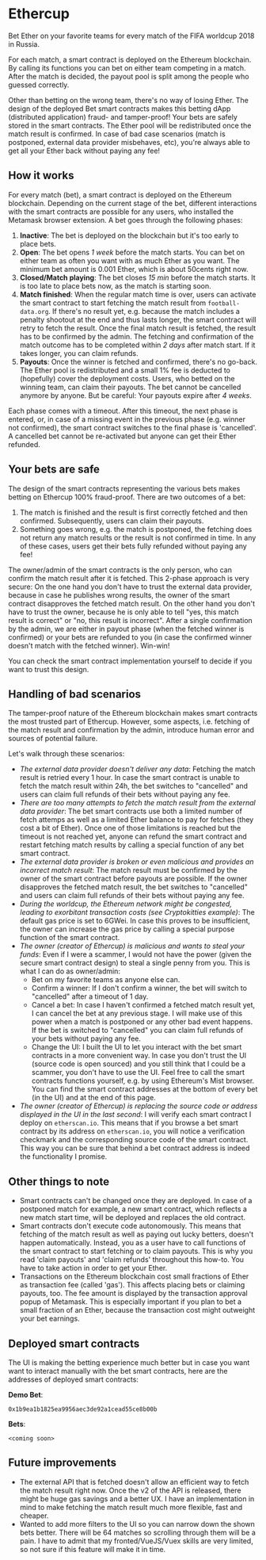 Ethercup
========

Bet Ether on your favorite teams for every match of the FIFA worldcup 2018 in Russia.

For each match, a smart contract is deployed on the Ethereum blockchain. By calling its functions you can bet on either team competing in a match. After the match is decided, the payout pool is split among the people who guessed correctly.

Other than betting on the wrong team, there's no way of losing Ether. The design of the deployed Bet smart contracts makes this betting dApp (distributed application) fraud- and tamper-proof! Your bets are safely stored in the smart contracts. The Ether pool will be redistributed once the match result is confirmed. In case of bad case scenarios (match is postponed, external data provider misbehaves, etc), you're always able to get all your Ether back without paying any fee! 

How it works
------------

For every match (bet), a smart contract is deployed on the Ethereum blockchain. Depending on the current stage of the bet, different interactions with the smart contracts are possible for any users, who installed the Metamask browser extension. A bet goes through the following phases:

1. **Inactive**: The bet is deployed on the blockchain but it's too early to place bets.
2. **Open**: The bet opens *1 week* before the match starts. You can bet on either team as often you want with as much Ether as you want. The minimum bet amount is 0.001 Ether, which is about 50cents right now.
3. **Closed/Match playing**: The bet closes *15 min* before the match starts. It is too late to place bets now, as the match is starting soon.
4. **Match finished**: When the regular match time is over, users can activate the smart contract to start fetching the match result from `football-data.org`. If there's no result yet, e.g. because the match includes a penalty shootout at the end and thus lasts longer, the smart contract will retry to fetch the result. Once the final match result is fetched, the result has to be confirmed by the admin. The fetching and confirmation of the match outcome has to be completed within *2 days* after match start. If it takes longer, you can claim refunds.
5. **Payouts**: Once the winner is fetched and confirmed, there's no go-back. The Ether pool is redistributed and a small 1% fee is deducted to (hopefully) cover the deployment costs. Users, who betted on the winning team, can claim their payouts. The bet cannot be cancelled anymore by anyone. But be careful: Your payouts expire after *4 weeks*.

Each phase comes with a timeout. After this timeout, the next phase is entered, or, in case of a missing event in the previous phase (e.g. winner not confirmed), the smart contract switches to the final phase is 'cancelled'. A cancelled bet cannot be re-activated but anyone can get their Ether refunded.

Your bets are safe
------------------
The design of the smart contracts representing the various bets makes betting on Ethercup 100% fraud-proof. There are two outcomes of a bet:

1. The match is finished and the result is first correctly fetched and then confirmed. Subsequently, users can claim their payouts.
2. Something goes wrong, e.g. the match is postponed, the fetching does not return any match results or the result is not confirmed in time. In any of these cases, users get their bets fully refunded without paying any fee!

The owner/admin of the smart contracts is the only person, who can confirm the match result after it is fetched. This 2-phase approach is very secure: On the one hand you don't have to trust the external data provider, because in case he publishes wrong results, the owner of the smart contract disapproves the fetched match result. On the other hand you don't have to trust the owner, because he is only able to tell "yes, this match result is correct" or "no, this result is incorrect". After a single confirmation by the admin, we are either in payout phase (when the fetched winner is confirmed) or your bets are refunded to you (in case the confirmed winner doesn't match with the fetched winner). Win-win!

You can check the smart contract implementation yourself to decide if you want to trust this design.

Handling of bad scenarios
-------------------------
The tamper-proof nature of the Ethereum blockchain makes smart contracts the most trusted part of Ethercup. However, some aspects, i.e. fetching of the match result and confirmation by the admin, introduce human error and sources of potential failure.

Let's walk through these scenarios:
* *The external data provider doesn't deliver any data*:
	Fetching the match result is retried every 1 hour. In case the smart contract is unable to fetch the match result within 24h, the bet switches to "cancelled" and users can claim full refunds of their bets without paying any fee.
* *There are too many attempts to fetch the match result from the external data provider*: The bet smart contracts use both a limited number of fetch attemps as well as a limited Ether balance to pay for fetches (they cost a bit of Ether). Once one of those limitations is reached but the timeout is not reached yet, anyone can refund the smart contract and restart fetching match results by calling a special function of any bet smart contract.
* *The external data provider is broken or even malicious and provides an incorrect match result*:
	The match result must be confirmed by the owner of the smart contract before payouts are possible. If the owner disapproves the fetched match result, the bet switches to "cancelled" and users can claim full refunds of their bets without paying any fee.
* *During the worldcup, the Ethereum network might be congested, leading to exorbitant transaction costs (see Cryptokitties example)*: The default gas price is set to 6GWei. In case this proves to be insufficient, the owner can increase the gas price by calling a special purpose function of the smart contract.
* *The owner (creator of Ethercup) is malicious and wants to steal your funds*: Even if I were a scammer, I would not have the power (given the secure smart contract design) to steal a single penny from you. This is what I can do as owner/admin:
	* Bet on my favorite teams as anyone else can.
    * Confirm a winner: If I don't confirm a winner, the bet will switch to "cancelled" after a timeout of 1 day.
    * Cancel a bet: In case I haven't confirmed a fetched match result yet, I can cancel the bet at any previous stage. I will make use of this power when a match is postponed or any other bad event happens. If the bet is switched to "cancelled" you can claim full refunds of your bets without paying any fee.
    * Change the UI: I built the UI to let you interact with the bet smart contracts in a more convenient way. In case you don't trust the UI (source code is open sourced) and you still think that I could be a scammer, you don't have to use the UI. Feel free to call the smart contracts functions yourself, e.g. by using Ethereum's Mist browser. You can find the smart contract addresses at the bottom of every bet (in the UI) and at the end of this page.
 * *The owner (creator of Ethercup) is replacing the source code or address displayed in the UI in the last second*: I will verify each smart contract I deploy on `etherscan.io`. This means that if you browse a bet smart contract by its address on `etherscan.io`, you will notice a verification checkmark and the corresponding source code of the smart contract. This way you can be sure that behind a bet contract address is indeed the functionality I promise.

Other things to note
--------------------
* Smart contracts can't be changed once they are deployed. In case of a postponed match for example, a new smart contract, which reflects a new match start time, will be deployed and replaces the old contract.
* Smart contracts don't execute code autonomously. This means that fetching of the match result as well as paying out lucky betters, doesn't happen automatically. Instead, you as a user have to call functions of the smart contract to start fetching or to claim payouts. This is why you read 'claim payouts' and 'claim refunds' throughout this how-to. You have to take action in order to get your Ether.
* Transactions on the Ethereum blockchain cost small fractions of Ether as transaction fee (called 'gas'). This affects placing bets or claiming payouts, too. The fee amount is displayed by the transaction approval popup of Metamask. This is especially important if you plan to bet a small fraction of an Ether, because the transaction cost might outweight your bet earnings. 

Deployed smart contracts
------------------------
The UI is making the betting experience much better but in case you want want to interact manually with the bet smart contracts, here are the addresses of deployed smart contracts:

**Demo Bet**:

`0x1b9ea1b1825ea9956aec3de92a1cead55ce8b00b`

**Bets**:

`<coming soon>`

Future improvements
-------------------
* The external API that is fetched doesn't allow an efficient way to fetch the match result right now. Once the v2 of the API is released, there might be huge gas savings and a better UX. I have an implementation in mind to make fetching the match result much more flexible, fast and cheaper.
* Wanted to add more filters to the UI so you can narrow down the shown bets better. There will be 64 matches so scrolling through them will be a pain. I have to admit that my fronted/VueJS/Vuex skills are very limited, so not sure if this feature will make it in time.

